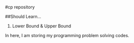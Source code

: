 #cp repository

##Should Learn...

1. Lower Bound & Upper Bound

In here, I am storing my programming problem solving codes.
